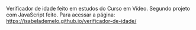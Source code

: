 
Verificador de idade feito em estudos do Curso em Vídeo. Segundo projeto com JavaScript feito.
Para acessar a página: https://isabelademelo.github.io/verificador-de-idade/
